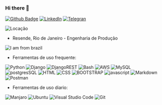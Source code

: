### Hi there 👋

[![Github Badge](https://img.shields.io/badge/GitHub-100000?style=for-the-badge&logo=github&logoColor=white)](https://github.com/joaoguilherme1)
[![LinkedIn](https://img.shields.io/badge/linkedin-%230077B5.svg?style=for-the-badge&logo=linkedin&logoColor=white)](https://www.linkedin.com/in/jo%C3%A3o-guilherme-gon%C3%A7alves-de-souza-2805591a6/)
[![Telegran](https://img.shields.io/badge/Telegram-2CA5E0?style=for-the-badge&logo=telegram&logoColor=white)](https://t.me/joaoguilhermesouza1)

![Locação](https://img.shields.io/badge/Resende,%20Rio%20de%20Janeiro,%20Brasil%20🇧🇷-gray?style=for-the-badge&logo&logoColor=white)

- Resende, Rio de Janeiro - Engenharia de Produção

![I am from brazil](https://img.shields.io/badge/I%20am%20from%20🇧🇷-gray.svg?style=for-the-badge&logoColor=white)

- Ferramentas de uso frequente:

![Python](https://img.shields.io/badge/python-3670A0?style=for-the-badge&logo=python&logoColor=ffdd54) 
![Django](https://img.shields.io/badge/django-%23092E20.svg?style=for-the-badge&logo=django&logoColor=white)
![DjangoREST](https://img.shields.io/badge/DRF-ff1709?style=for-the-badge&logo=django&logoColor=white&color=ff1709&labelColor=gray)
![Bash](https://img.shields.io/badge/Shell_Script-121011?style=for-the-badge&logo=gnu-bash&logoColor=white)
![AWS](https://img.shields.io/badge/Amazon_AWS-FF9900?style=for-the-badge&logo=amazonaws&logoColor=white)
![MySQL](https://img.shields.io/badge/MySQL-00000F?style=for-the-badge&logo=mysql&logoColor=white)
![postgresSQL](https://img.shields.io/badge/PostgreSQL-316192?style=for-the-badge&logo=postgresql&logoColor=white)
![HTML](https://img.shields.io/badge/HTML5-E34F26?style=for-the-badge&logo=html5&logoColor=white)
![CSS](https://img.shields.io/badge/CSS3-1572B6?style=for-the-badge&logo=css3&logoColor=whit)
![BOOTSTRAP](https://img.shields.io/badge/Bootstrap-563D7C?style=for-the-badge&logo=bootstrap&logoColor=white)
![javascript](https://img.shields.io/badge/JavaScript-323330?style=for-the-badge&logo=javascript&logoColor=F7DF1E)
![Markdown](https://img.shields.io/badge/Markdown-000000?style=for-the-badge&logo=markdown&logoColor=white)
![Postman](https://img.shields.io/badge/Postman-FF6C37?style=for-the-badge&logo=Postman&logoColor=white)

- Ferramentas de uso diario:

![Manjaro](https://img.shields.io/badge/Manjaro-35BF5C?style=for-the-badge&logo=Manjaro&logoColor=white)
![Ubuntu](https://img.shields.io/badge/Ubuntu-E95420?style=for-the-badge&logo=ubuntu&logoColor=white)
![Visual Studio Code](https://img.shields.io/badge/VSCode-0078d7.svg?style=for-the-badge&logo=visual-studio-code&logoColor=white)
![Git](https://img.shields.io/badge/git-%23F05033.svg?style=for-the-badge&logo=git&logoColor=white)
